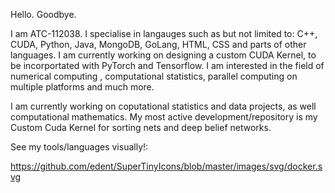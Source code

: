 Hello.
Goodbye.

I am ATC-112038. I specialise in langauges such as but not limited to: C++, CUDA, Python, Java, MongoDB, GoLang, HTML, CSS and parts of other languages. I am currently working on designing a custom CUDA Kernel, to be incorportated with PyTorch and Tensorflow. I am interested in the field of numerical computing , computational statistics, parallel computing on multiple platforms and much more. 

I am currently working on coputational statistics and data projects, as well computational mathematics. 
My most active development/repository is my Custom Cuda Kernel for sorting nets and deep belief networks. 

See my tools/languages visually!:

https://github.com/edent/SuperTinyIcons/blob/master/images/svg/docker.svg

<!---
ATC-112038/ATC-112038 is a ✨ special ✨ repository because its `README.md` (this file) appears on your GitHub profile.
You cnk to take a look at your changes.
--->
